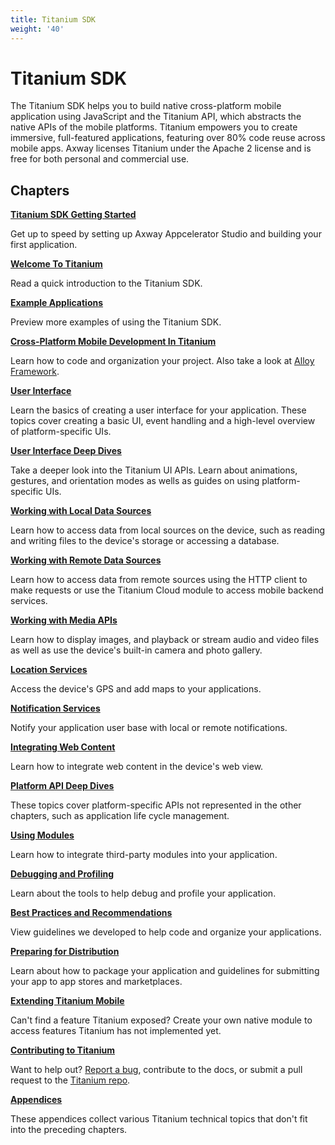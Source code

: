 ```yaml
---
title: Titanium SDK
weight: '40'
---
```


# Titanium SDK

The Titanium SDK helps you to build native cross-platform mobile application using JavaScript and the Titanium API, which abstracts the native APIs of the mobile platforms. Titanium empowers you to create immersive, full-featured applications, featuring over 80% code reuse across mobile apps. Axway licenses Titanium under the Apache 2 license and is free for both personal and commercial use.

## Chapters

**[Titanium SDK Getting Started](/guide/Titanium_SDK/Titanium_SDK_Getting_Started/)**

Get up to speed by setting up Axway Appcelerator Studio and building your first application.

**[Welcome To Titanium](/guide/Titanium_SDK/Titanium_SDK_Guide/Welcome_To_Titanium/)**

Read a quick introduction to the Titanium SDK.

**[Example Applications](/guide/Titanium_SDK/Titanium_SDK_Guide/Example_Applications/)**

Preview more examples of using the Titanium SDK.

**[Cross-Platform Mobile Development In Titanium](/guide/Titanium_SDK/Titanium_SDK_How-tos/Cross-Platform_Mobile_Development_In_Titanium/)**

Learn how to code and organization your project. Also take a look at [Alloy Framework](/guide/Alloy_Framework/).

**[User Interface](#undefined)**

Learn the basics of creating a user interface for your application. These topics cover creating a basic UI, event handling and a high-level overview of platform-specific UIs.

**[User Interface Deep Dives](/guide/Titanium_SDK/Titanium_SDK_How-tos/User_Interface_Deep_Dives/)**

Take a deeper look into the Titanium UI APIs. Learn about animations, gestures, and orientation modes as wells as guides on using platform-specific UIs.

**[Working with Local Data Sources](/guide/Titanium_SDK/Titanium_SDK_How-tos/Working_with_Local_Data_Sources/)**

Learn how to access data from local sources on the device, such as reading and writing files to the device's storage or accessing a database.

**[Working with Remote Data Sources](/guide/Titanium_SDK/Titanium_SDK_How-tos/Working_with_Remote_Data_Sources/)**

Learn how to access data from remote sources using the HTTP client to make requests or use the Titanium Cloud module to access mobile backend services.

**[Working with Media APIs](/guide/Titanium_SDK/Titanium_SDK_How-tos/Working_with_Media_APIs/)**

Learn how to display images, and playback or stream audio and video files as well as use the device's built-in camera and photo gallery.

**[Location Services](/guide/Titanium_SDK/Titanium_SDK_How-tos/Location_Services/)**

Access the device's GPS and add maps to your applications.

**[Notification Services](/guide/Titanium_SDK/Titanium_SDK_How-tos/Notification_Services/)**

Notify your application user base with local or remote notifications.

**[Integrating Web Content](/guide/Titanium_SDK/Titanium_SDK_How-tos/Integrating_Web_Content/)**

Learn how to integrate web content in the device's web view.

**[Platform API Deep Dives](/guide/Titanium_SDK/Titanium_SDK_How-tos/Platform_API_Deep_Dives/)**

These topics cover platform-specific APIs not represented in the other chapters, such as application life cycle management.

**[Using Modules](/guide/Titanium_SDK/Titanium_SDK_How-tos/Using_Modules/)**

Learn how to integrate third-party modules into your application.

**[Debugging and Profiling](/guide/Titanium_SDK/Titanium_SDK_How-tos/Debugging_and_Profiling/)**

Learn about the tools to help debug and profile your application.

**[Best Practices and Recommendations](/guide/Titanium_SDK/Titanium_SDK_Guide/Best_Practices_and_Recommendations/)**

View guidelines we developed to help code and organize your applications.

**[Preparing for Distribution](/guide/Titanium_SDK/Titanium_SDK_Guide/Preparing_for_Distribution/)**

Learn about how to package your application and guidelines for submitting your app to app stores and marketplaces.

**[Extending Titanium Mobile](/guide/Titanium_SDK/Titanium_SDK_How-tos/Extending_Titanium_Mobile/)**

Can't find a feature Titanium exposed? Create your own native module to access features Titanium has not implemented yet.

**[Contributing to Titanium](/guide/Titanium_SDK/Titanium_SDK_Guide/Contributing_to_Titanium/)**

Want to help out? [Report a bug](https://jira.appcelerator.org/), contribute to the docs, or submit a pull request to the [Titanium repo](https://github.com/appcelerator/titanium_mobile).

**[Appendices](/guide/Titanium_SDK/Titanium_SDK_Guide/Appendices/)**

These appendices collect various Titanium technical topics that don't fit into the preceding chapters.
